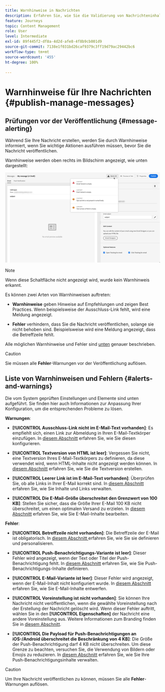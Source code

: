 ```yaml
---
title: Warnhinweise in Nachrichten
description: Erfahren Sie, wie Sie die Validierung von Nachrichteninhalten überprüfen und Fehler beheben können
feature: Journeys
topic: Content Management
role: User
level: Intermediate
exl-id: 89f445f2-df8a-4d2d-afe8-4f8b9cb001d9
source-git-commit: 7138e1f031bd26caf9379c3ff19d79ac29442bc6
workflow-type: tm+mt
source-wordcount: '455'
ht-degree: 100%

---
```


# Warnhinweise für Ihre Nachrichten {#publish-manage-messages}

## Prüfungen vor der Veröffentlichung {#message-alerting}

Während Sie Ihre Nachricht erstellen, werden Sie durch Warnhinweise informiert, wenn Sie wichtige Aktionen ausführen müssen, bevor Sie die Nachricht veröffentlichen.

Warnhinweise werden oben rechts im Bildschirm angezeigt, wie unten dargestellt:

![](assets/message-alerts.png)

>[!NOTE]
>
>Wenn diese Schaltfläche nicht angezeigt wird, wurde kein Warnhinweis erkannt.

Es können zwei Arten von Warnhinweisen auftreten:

* **Warnhinweise** geben Hinweise auf Empfehlungen und zeigen Best Practices. Wenn beispielsweise der Ausschluss-Link fehlt, wird eine Meldung angezeigt.

* **Fehler** verhindern, dass Sie die Nachricht veröffentlichen, solange sie nicht behoben sind. Beispielsweise wird eine Meldung angezeigt, dass die Betreffzeile fehlt.

Alle möglichen Warnhinweise und Fehler sind [unten](#alerts-and-warnings) genauer beschrieben.

>[!CAUTION]
>
> Sie müssen alle **Fehler**-Warnungen vor der Veröffentlichung auflösen.

## Liste von Warnhinweisen und Fehlern {#alerts-and-warnings}

Die vom System geprüften Einstellungen und Elemente sind unten aufgeführt. Sie finden hier auch Informationen zur Anpassung Ihrer Konfiguration, um die entsprechenden Probleme zu lösen.

**Warnungen**:

* **[!UICONTROL Ausschluss-Link nicht im E-Mail-Text vorhanden]**: Es empfiehlt sich, einen Link zur Abmeldung in Ihren E-Mail-Textkörper einzufügen. In [diesem Abschnitt](consent.md) erfahren Sie, wie Sie diesen konfigurieren.

* **[!UICONTROL Textversion von HTML ist leer]**: Vergessen Sie nicht, eine Textversion Ihres E-Mail-Textkörpers zu definieren, da diese verwendet wird, wenn HTML-Inhalte nicht angezeigt werden können. In [diesem Abschnitt](create-email-content.md#generate-text-version) erfahren Sie, wie Sie die Textversion erstellen.

* **[!UICONTROL Leerer Link ist im E-Mail-Text vorhanden]**: Überprüfen Sie, ob alle Links in Ihrer E-Mail korrekt sind. In [diesem Abschnitt](create-email-content.md) erfahren Sie, wie Sie Inhalte und Links verwalten.

* **[!UICONTROL Die E-Mail-Größe überschreitet den Grenzwert von 100 KB]**: Stellen Sie sicher, dass die Größe Ihrer E-Mail 100 KB nicht überschreitet, um einen optimalen Versand zu erzielen. In [diesem Abschnitt](create-email-content.md) erfahren Sie, wie Sie E-Mail-Inhalte bearbeiten.

**Fehler**:

* **[!UICONTROL Betreffzeile nicht vorhanden]**: Die Betreffzeile der E-Mail ist obligatorisch. In [diesem Abschnitt ](create-email.md) erfahren Sie, wie Sie sie definieren und personalisieren.

   <!--HTML is empty when Amp HTML is present-->

* **[!UICONTROL Push-Benachrichtigungs-Variante ist leer]**: Dieser Fehler wird angezeigt, wenn der Text oder Titel der Push-Benachrichtigung fehlt. In [diesem Abschnitt](create-push.md) erfahren Sie, wie Sie Push-Benachrichtigungs-Inhalte definieren.

* **[!UICONTROL E-Mail-Variante ist leer]**: Dieser Fehler wird angezeigt, wenn der E-Mail-Inhalt nicht konfiguriert wurde. In [diesem Abschnitt](design-emails.md) erfahren Sie, wie Sie E-Mail-Inhalte entwerfen.

* **[!UICONTROL Voreinstellung ist nicht vorhanden]**: Sie können Ihre Nachricht nicht veröffentlichen, wenn die gewählte Voreinstellung nach der Erstellung der Nachricht gelöscht wird. Wenn dieser Fehler auftritt, wählen Sie in den **[!UICONTROL Eigenschaften]** der Nachricht eine andere Voreinstellung aus. Weitere Informationen zum Branding finden Sie in [diesem Abschnitt](configuration/about-subdomain-delegation.md).

* **[!UICONTROL Die Payload für Push-Benachrichtigungen an iOS-/Android überschreitet die Beschränkung von 4 KB]**: Die Größe der Push-Benachrichtigung darf 4 KB nicht überschreiten. Um diese Grenze zu beachten, versuchen Sie, die Verwendung von Bildern oder Emojis zu reduzieren. In [diesem Abschnitt](create-push.md) erfahren Sie, wie Sie Ihre Push-Benachrichtigungsinhalte verwalten.

>[!CAUTION]
>
> Um Ihre Nachricht veröffentlichen zu können, müssen Sie alle **Fehler**-Warnungen auflösen.

<!--Other issues can stop publication such as:
* The push notification title is empty-->
